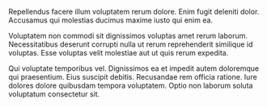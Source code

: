 Repellendus facere illum voluptatem rerum dolore. Enim fugit deleniti dolor. Accusamus qui molestias ducimus maxime iusto qui enim ea.
 Voluptatem non commodi sit dignissimos voluptas amet rerum laborum. Necessitatibus deserunt corrupti nulla ut rerum reprehenderit similique id voluptas. Esse voluptas velit molestiae aut ut quis rerum expedita.
 Qui voluptate temporibus vel. Dignissimos ea et impedit autem doloremque qui praesentium. Eius suscipit debitis. Recusandae rem officia ratione. Iure dolores dolore quibusdam tempora voluptatem. Optio non laborum soluta voluptatum consectetur sit.